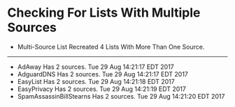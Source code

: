 # Checking For Lists With Multiple Sources

* Multi-Source List Recreated
4 Lists With More Than One Source.
_________________________________________
* AdAway Has 2 sources. Tue 29 Aug 14:21:17 EDT 2017
* AdguardDNS Has 2 sources. Tue 29 Aug 14:21:17 EDT 2017
* EasyList Has 2 sources. Tue 29 Aug 14:21:18 EDT 2017
* EasyPrivacy Has 2 sources. Tue 29 Aug 14:21:19 EDT 2017
* SpamAssassinBillStearns Has 2 sources. Tue 29 Aug 14:21:20 EDT 2017
